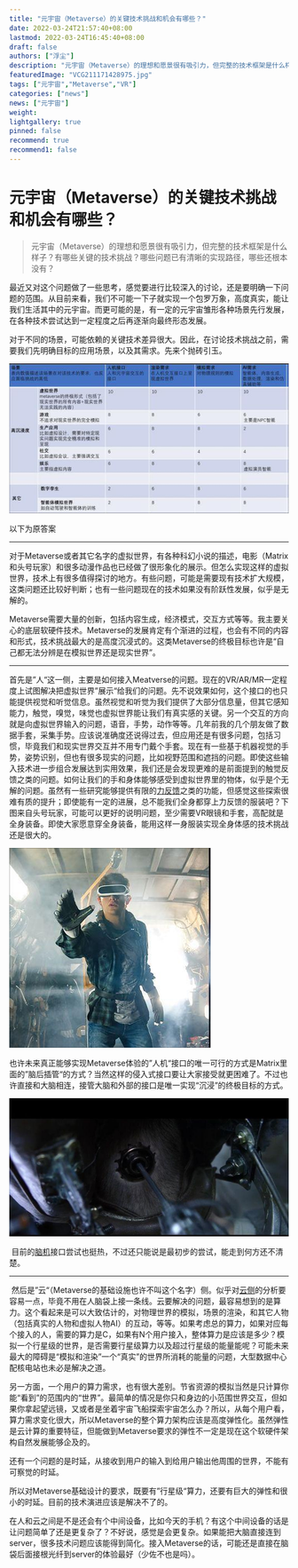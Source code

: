 ```yaml
---
title: "元宇宙（Metaverse）的关键技术挑战和机会有哪些？"
date: 2022-03-24T21:57:40+08:00
lastmod: 2022-03-24T16:45:40+08:00
draft: false
authors: ["浮尘"]
description: "元宇宙（Metaverse）的理想和愿景很有吸引力，但完整的技术框架是什么样子？有哪些关键的技术挑战？哪些问题已有清晰的实现路径，哪些还根本没有？"
featuredImage: "VCG211171428975.jpg"
tags: ["元宇宙","Metaverse","VR"]
categories: ["news"]
news: ["元宇宙"]
weight: 
lightgallery: true
pinned: false
recommend: true
recommend1: false
---
```


# 元宇宙（Metaverse）的关键技术挑战和机会有哪些？



> 元宇宙（Metaverse）的理想和愿景很有吸引力，但完整的技术框架是什么样子？有哪些关键的技术挑战？哪些问题已有清晰的实现路径，哪些还根本没有？

​     最近又对这个问题做了一些思考，感觉要进行比较深入的讨论，还是要明确一下问题的范围。从目前来看，我们不可能一下子就实现一个包罗万象，高度真实，能让我们生活其中的元宇宙。而更可能的是，有一定的元宇宙雏形各种场景先行发展，在各种技术尝试达到一定程度之后再逐渐向最终形态发展。

​    对于不同的场景，可能依赖的关键技术差异很大。因此，在讨论技术挑战之前，需要我们先明确目标的应用场景，以及其需求。先来个抛砖引玉。

![1](v2-ca80b9643fd0bb2f0ef322914ea16c4f_720w(1).jpg)

以下为原答案

---



​     对于Metaverse或者其它名字的虚拟世界，有各种科幻小说的描述，电影（Matrix和头号玩家）和很多动漫作品也已经做了很形象化的展示。但怎么实现这样的虚拟世界，技术上有很多值得探讨的地方。有些问题，可能是需要现有技术扩大规模，这类问题还比较好判断；也有一些问题现在的技术如果没有阶跃性发展，似乎是无解的。

​     Metaverse需要大量的创新，包括内容生成，经济模式，交互方式等等。我主要关心的底层软硬件技术。Metaverse的发展肯定有个渐进的过程，也会有不同的内容和形式，技术挑战最大的是高度沉浸式的。这类Metaverse的终极目标也许是“自己都无法分辨是在模拟世界还是现实世界”。



---



​     首先是”人“这一侧，主要是如何接入Meatverse的问题。现在的VR/AR/MR一定程度上试图解决把虚拟世界”展示“给我们的问题。先不说效果如何，这个接口的也只能提供视觉和听觉信息。虽然视觉和听觉为我们提供了大部分信息量，但其它感知能力，触觉，嗅觉，味觉也虚拟世界能让我们有真实感的关键。另一个交互的方向就是向虚拟世界输入的问题，语音，手势，动作等等。几年前我的几个朋友做了数据手套，采集手势。应该说准确度还说得过去，但应用还是有很多问题，包括习惯，毕竟我们和现实世界交互并不用专门戴个手套。现在有一些基于机器视觉的手势，姿势识别，但也有很多现实的问题，比如视野范围和遮挡的问题。即使这些输入技术进一步组合发展达到实用效果，我们还是会发现更难的是前面提到的触觉反馈之类的问题。如何让我们的手和身体能够感受到虚拟世界里的物体，似乎是个无解的问题。虽然有一些研究能够提供有限的[力反馈](https://www.zhihu.com/search?q=力反馈&search_source=Entity&hybrid_search_source=Entity&hybrid_search_extra={"sourceType"%3A"answer"%2C"sourceId"%3A1904691818})之类的功能，但感觉这些探索很难有质的提升；即使能有一定的进展，总不能我们全身都穿上力反馈的服装吧？下图来自头号玩家，可能可以更好的说明问题，至少需要VR眼镜和手套，高配就是全身装备。即使大家愿意穿全身装备，能用这样一身服装实现全身体感的技术挑战还是很大的。

![2](v2-584c541ef54a4c4b6ed8a9a8c46112e7_720w(1).jpg)

​     也许未来真正能够实现Metaverse体验的”人机“接口的唯一可行的方式是Matrix里面的”脑后插管“的方式？当然这样的侵入式接口要让大家接受就更困难了。不过也许直接和大脑相连，接管大脑和外部的接口是唯一实现“沉浸”的终极目标的方式。

![3](v2-e70a1aae0e844a547cc7b5ab37095927_720w(1).jpg)

​     目前的[脑机](https://www.zhihu.com/search?q=脑机&search_source=Entity&hybrid_search_source=Entity&hybrid_search_extra={"sourceType"%3A"answer"%2C"sourceId"%3A1904691818})接口尝试也挺热，不过还只能说是最初步的尝试，能走到何方还不清楚。

---



​     然后是”云“（Metaverse的基础设施也许不叫这个名字）侧。似乎对[云侧](https://www.zhihu.com/search?q=云侧&search_source=Entity&hybrid_search_source=Entity&hybrid_search_extra={"sourceType"%3A"answer"%2C"sourceId"%3A1904691818})的分析要容易一点，毕竟不用在人脑袋上接一条线。云要解决的问题，最容易想到的是算力。这个看起来是可以大致估计的，对物理世界的模拟，场景的渲染，和其它人物（包括真实的人物和虚拟人物AI）的互动，等等。如果考虑总的算力，如果对应每个接入的人，需要的算力是C，如果有N个用户接入，整体算力是应该是多少？模拟一个行星级的世界，是否需要行星级算力以及超过行星级的能量能呢？可能未来最大的障碍是“模拟和渲染”一个“真实”的世界所消耗的能量的问题，大型数据中心配核电站也未必是解决之道。

​     另一方面，一个用户的算力需求，也有很大差别。节省资源的模拟当然是只计算你能“看到”的范围内的“世界”。最简单的情况是你只和身边的小范围世界交互，但如果你拿起望远镜，又或者是坐着宇宙飞船探索宇宙怎么办？所以，从每个用户看，算力需求变化很大，所以Metaverse的整个算力架构应该是高度弹性化。虽然弹性是云计算的重要特征，但能做到Metaverse要求的弹性不一定是现在这个软硬件架构自然发展能够企及的。

​     还有一个问题的是时延，从接收到用户的输入到给用户输出他周围的世界，不能有可察觉的时延。

​     所以对Metaverse基础设计的要求，既要有”行星级“算力，还要有巨大的弹性和很小的时延。目前的技术演进应该是解决不了的。

​     在人和云之间是不是还会有个中间设备，比如今天的手机？有这个中间设备的话是让问题简单了还是更复杂了？不好说，感觉是会更复杂。如果能把大脑直接连到server，很多技术问题应该能得到简化。接入Metaverse的话，可能还是直接在脑袋后面接根光纤到server的体验最好（少佐不也是吗）。